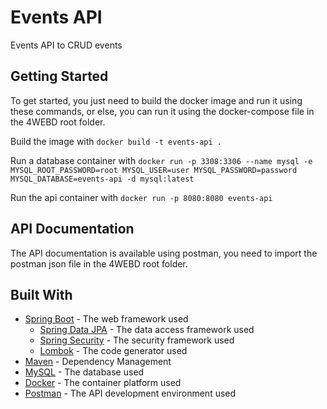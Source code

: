 # Events API
Events API to CRUD events

## Getting Started
To get started, you just need to build the docker image and run it using these commands, or else, you can run it using the docker-compose file in the 4WEBD root folder.

Build the image with `docker build -t events-api .`

Run a database container with `docker run -p 3308:3306 --name mysql -e MYSQL_ROOT_PASSWORD=root MYSQL_USER=user MYSQL_PASSWORD=password MYSQL_DATABASE=events-api -d mysql:latest`

Run the api container with `docker run -p 8080:8080 events-api`

## API Documentation
The API documentation is available using postman, you need to import the postman json file in the 4WEBD root folder.

## Built With
* [Spring Boot](https://spring.io/projects/spring-boot) - The web framework used
  * [Spring Data JPA](https://spring.io/projects/spring-data-jpa) - The data access framework used
  * [Spring Security](https://spring.io/projects/spring-security) - The security framework used
  * [Lombok](https://projectlombok.org/) - The code generator used
* [Maven](https://maven.apache.org/) - Dependency Management
* [MySQL](https://www.mysql.com/) - The database used
* [Docker](https://www.docker.com/) - The container platform used
* [Postman](https://www.postman.com/) - The API development environment used
